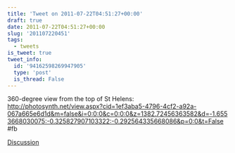 ```yaml
---
title: 'Tweet on 2011-07-22T04:51:27+00:00'
draft: true
date: 2011-07-22T04:51:27+00:00
slug: '201107220451'
tags:
  - tweets
is_tweet: true
tweet_info:
  id: '94162598269947905'
  type: 'post'
  is_thread: False
---
```




360-degree view from the top of St Helens: <http://photosynth.net/view.aspx?cid=1ef3aba5-4796-4cf2-a92a-067a665e6d1d&m=false&i=0:0:0&c=0:0:0&z=1382.72456363582&d=-1.6553668030075:-0.325827907103322:-0.292564335668086&p=0:0&t=False> #fb

[Discussion](https://x.com/sytelus/status/94162598269947905)
